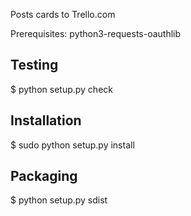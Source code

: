 Posts cards to Trello.com

Prerequisites: python3-requests-oauthlib


## Testing

$ python setup.py check


## Installation

$ sudo python setup.py install


## Packaging

$ python setup.py sdist
